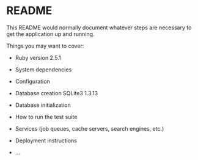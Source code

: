 # README

This README would normally document whatever steps are necessary to get the
application up and running.

Things you may want to cover:

* Ruby version
2.5.1
* System dependencies

* Configuration

* Database creation
SQLite3 1.3.13

* Database initialization

* How to run the test suite

* Services (job queues, cache servers, search engines, etc.)

* Deployment instructions

* ...
